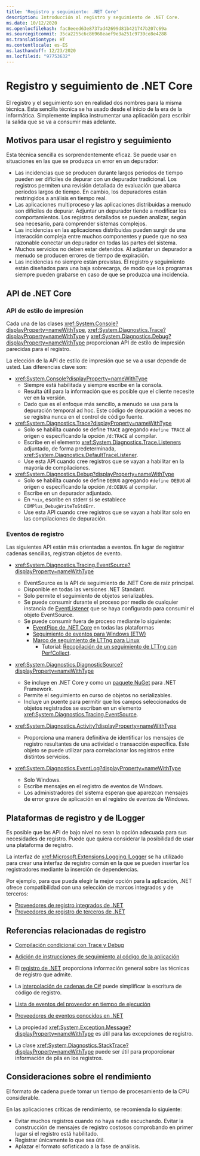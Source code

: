```yaml
---
title: 'Registro y seguimiento: .NET Core'
description: Introducción al registro y seguimiento de .NET Core.
ms.date: 10/12/2020
ms.openlocfilehash: fac8eeed63e8737ad42699d81b421747b207c69a
ms.sourcegitcommit: 35ca2255c6c86968eaef9e3a251c9739ce8e4288
ms.translationtype: HT
ms.contentlocale: es-ES
ms.lasthandoff: 12/23/2020
ms.locfileid: "97753632"
---
```

# <a name="net-core-logging-and-tracing"></a>Registro y seguimiento de .NET Core

El registro y el seguimiento son en realidad dos nombres para la misma técnica. Esta sencilla técnica se ha usado desde el inicio de la era de la informática. Simplemente implica instrumentar una aplicación para escribir la salida que se va a consumir más adelante.

## <a name="reasons-to-use-logging-and-tracing"></a>Motivos para usar el registro y seguimiento

Esta técnica sencilla es sorprendentemente eficaz. Se puede usar en situaciones en las que se produzca un error en un depurador:

- Las incidencias que se producen durante largos períodos de tiempo pueden ser difíciles de depurar con un depurador tradicional. Los registros permiten una revisión detallada de evaluación que abarca períodos largos de tiempo. En cambio, los depuradores están restringidos a análisis en tiempo real.
- Las aplicaciones multiproceso y las aplicaciones distribuidas a menudo son difíciles de depurar.  Adjuntar un depurador tiende a modificar los comportamientos. Los registros detallados se pueden analizar, según sea necesario, para comprender sistemas complejos.
- Las incidencias en las aplicaciones distribuidas pueden surgir de una interacción compleja entre muchos componentes y puede que no sea razonable conectar un depurador en todas las partes del sistema.
- Muchos servicios no deben estar detenidos. Al adjuntar un depurador a menudo se producen errores de tiempo de expiración.
- Las incidencias no siempre están previstas. El registro y seguimiento están diseñados para una baja sobrecarga, de modo que los programas siempre pueden grabarse en caso de que se produzca una incidencia.

## <a name="net-core-apis"></a>API de .NET Core

### <a name="print-style-apis"></a>API de estilo de impresión

Cada una de las clases <xref:System.Console?displayProperty=nameWithType>, <xref:System.Diagnostics.Trace?displayProperty=nameWithType> y <xref:System.Diagnostics.Debug?displayProperty=nameWithType> proporcionan API de estilo de impresión parecidas para el registro.

La elección de la API de estilo de impresión que se va a usar depende de usted. Las diferencias clave son:

- <xref:System.Console?displayProperty=nameWithType>
  - Siempre está habilitada y siempre escribe en la consola.
  - Resulta útil para la información que es posible que el cliente necesite ver en la versión.
  - Dado que es el enfoque más sencillo, a menudo se usa para la depuración temporal ad hoc. Este código de depuración a veces no se registra nunca en el control de código fuente.
- <xref:System.Diagnostics.Trace?displayProperty=nameWithType>
  - Solo se habilita cuando se define `TRACE` agregando `#define TRACE` al origen o especificando la opción `/d:TRACE` al compilar.
  - Escribe en el elemento <xref:System.Diagnostics.Trace.Listeners> adjuntado, de forma predeterminada, <xref:System.Diagnostics.DefaultTraceListener>.
  - Use esta API cuando cree registros que se vayan a habilitar en la mayoría de compilaciones.
- <xref:System.Diagnostics.Debug?displayProperty=nameWithType>
  - Solo se habilita cuando se define `DEBUG` agregando `#define DEBUG` al origen o especificando la opción `/d:DEBUG` al compilar.
  - Escribe en un depurador adjuntado.
  - En `*nix`, escribe en stderr si se establece `COMPlus_DebugWriteToStdErr`.
  - Use esta API cuando cree registros que se vayan a habilitar solo en las compilaciones de depuración.

### <a name="logging-events"></a>Eventos de registro

Las siguientes API están más orientadas a eventos. En lugar de registrar cadenas sencillas, registran objetos de evento.

- <xref:System.Diagnostics.Tracing.EventSource?displayProperty=nameWithType>
  - EventSource es la API de seguimiento de .NET Core de raíz principal.
  - Disponible en todas las versiones .NET Standard.
  - Solo permite el seguimiento de objetos serializables.
  - Se puede consumir durante el proceso por medio de cualquier instancia de [EventListener](xref:System.Diagnostics.Tracing.EventListener) que se haya configurado para consumir el objeto EventSource.
  - Se puede consumir fuera de proceso mediante lo siguiente:
    - [EventPipe de .NET Core](./eventpipe.md) en todas las plataformas
    - [Seguimiento de eventos para Windows (ETW)](/windows/win32/etw/event-tracing-portal)
    - [Marco de seguimiento de LTTng para Linux](https://lttng.org/)
      - Tutorial: [Recopilación de un seguimiento de LTTng con PerfCollect](trace-perfcollect-lttng.md).

- <xref:System.Diagnostics.DiagnosticSource?displayProperty=nameWithType>
  - Se incluye en .NET Core y como un [paquete NuGet](https://www.nuget.org/packages/System.Diagnostics.DiagnosticSource) para .NET Framework.
  - Permite el seguimiento en curso de objetos no serializables.
  - Incluye un puente para permitir que los campos seleccionados de objetos registrados se escriban en un elemento <xref:System.Diagnostics.Tracing.EventSource>.

- <xref:System.Diagnostics.Activity?displayProperty=nameWithType>
  - Proporciona una manera definitiva de identificar los mensajes de registro resultantes de una actividad o transacción específica. Este objeto se puede utilizar para correlacionar los registros entre distintos servicios.

- <xref:System.Diagnostics.EventLog?displayProperty=nameWithType>
  - Solo Windows.
  - Escribe mensajes en el registro de eventos de Windows.
  - Los administradores del sistema esperan que aparezcan mensajes de error grave de aplicación en el registro de eventos de Windows.

## <a name="ilogger-and-logging-frameworks"></a>Plataformas de registro y de ILogger

Es posible que las API de bajo nivel no sean la opción adecuada para sus necesidades de registro. Puede que quiera considerar la posibilidad de usar una plataforma de registro.

La interfaz de <xref:Microsoft.Extensions.Logging.ILogger> se ha utilizado para crear una interfaz de registro común en la que se pueden insertar los registradores mediante la inserción de dependencias.

Por ejemplo, para que pueda elegir la mejor opción para la aplicación, .NET ofrece compatibilidad con una selección de marcos integrados y de terceros:

- [Proveedores de registro integrados de .NET](../extensions/logging-providers.md#built-in-logging-providers)
- [Proveedores de registro de terceros de .NET](../extensions/logging-providers.md#third-party-logging-providers)

## <a name="logging-related-references"></a>Referencias relacionadas de registro

- [Compilación condicional con Trace y Debug](../../framework/debug-trace-profile/how-to-compile-conditionally-with-trace-and-debug.md)

- [Adición de instrucciones de seguimiento al código de la aplicación](../../framework/debug-trace-profile/how-to-add-trace-statements-to-application-code.md)

- El [registro de .NET](../extensions/logging.md) proporciona información general sobre las técnicas de registro que admite.

- La [interpolación de cadenas de C#](../../csharp/language-reference/tokens/interpolated.md) puede simplificar la escritura de código de registro.

- [Lista de eventos del proveedor en tiempo de ejecución](../../fundamentals/diagnostics/runtime-events.md)

- [Proveedores de eventos conocidos en .NET](well-known-event-providers.md)

- La propiedad <xref:System.Exception.Message?displayProperty=nameWithType> es útil para las excepciones de registro.

- La clase <xref:System.Diagnostics.StackTrace?displayProperty=nameWithType> puede ser útil para proporcionar información de pila en los registros.

## <a name="performance-considerations"></a>Consideraciones sobre el rendimiento

El formato de cadena puede tomar un tiempo de procesamiento de la CPU considerable.

En las aplicaciones críticas de rendimiento, se recomienda lo siguiente:

- Evitar muchos registros cuando no haya nadie escuchando. Evitar la construcción de mensajes de registro costosos comprobando en primer lugar si el registro está habilitado.
- Registrar únicamente lo que sea útil.
- Aplazar el formato sofisticado a la fase de análisis.
